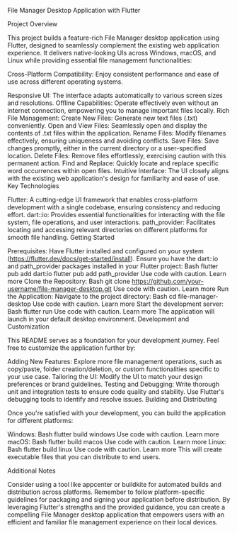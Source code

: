 File Manager Desktop Application with Flutter

Project Overview

This project builds a feature-rich File Manager desktop application using Flutter, designed to seamlessly complement the existing web application experience. It delivers native-looking UIs across Windows, macOS, and Linux while providing essential file management functionalities:

Cross-Platform Compatibility: Enjoy consistent performance and ease of use across different operating systems.

Responsive UI: The interface adapts automatically to various screen sizes and resolutions.
Offline Capabilities: Operate effectively even without an internet connection, empowering you to manage important files locally.
Rich File Management:
Create New Files: Generate new text files (.txt) conveniently.
Open and View Files: Seamlessly open and display the contents of .txt files within the application.
Rename Files: Modify filenames effectively, ensuring uniqueness and avoiding conflicts.
Save Files: Save changes promptly, either in the current directory or a user-specified location.
Delete Files: Remove files effortlessly, exercising caution with this permanent action.
Find and Replace: Quickly locate and replace specific word occurrences within open files.
Intuitive Interface: The UI closely aligns with the existing web application's design for familiarity and ease of use.
Key Technologies

Flutter: A cutting-edge UI framework that enables cross-platform development with a single codebase, ensuring consistency and reducing effort.
dart::io: Provides essential functionalities for interacting with the file system, file operations, and user interactions.
path_provider: Facilitates locating and accessing relevant directories on different platforms for smooth file handling.
Getting Started

Prerequisites:
Have Flutter installed and configured on your system (https://flutter.dev/docs/get-started/install).
Ensure you have the dart::io and path_provider packages installed in your Flutter project:
Bash
flutter pub add dart:io
flutter pub add path_provider
Use code with caution. Learn more
Clone the Repository:
Bash
git clone https://github.com/your-username/file-manager-desktop.git
Use code with caution. Learn more
Run the Application:
Navigate to the project directory:
Bash
cd file-manager-desktop
Use code with caution. Learn more
Start the development server:
Bash
flutter run
Use code with caution. Learn more
The application will launch in your default desktop environment.
Development and Customization

This README serves as a foundation for your development journey. Feel free to customize the application further by:

Adding New Features: Explore more file management operations, such as copy/paste, folder creation/deletion, or custom functionalities specific to your use case.
Tailoring the UI: Modify the UI to match your design preferences or brand guidelines.
Testing and Debugging: Write thorough unit and integration tests to ensure code quality and stability. Use Flutter's debugging tools to identify and resolve issues.
Building and Distributing

Once you're satisfied with your development, you can build the application for different platforms:

Windows:
Bash
flutter build windows
Use code with caution. Learn more
macOS:
Bash
flutter build macos
Use code with caution. Learn more
Linux:
Bash
flutter build linux
Use code with caution. Learn more
This will create executable files that you can distribute to end users.

Additional Notes

Consider using a tool like appcenter or buildkite for automated builds and distribution across platforms.
Remember to follow platform-specific guidelines for packaging and signing your application before distribution.
By leveraging Flutter's strengths and the provided guidance, you can create a compelling File Manager desktop application that empowers users with an efficient and familiar file management experience on their local devices.
